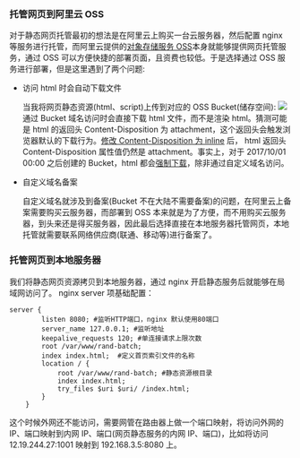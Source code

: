 ### 托管网页到阿里云 OSS

对于静态网页托管最初的想法是在阿里云上购买一台云服务器，然后配置 nginx 等服务进行托管，而阿里云提供的[对象存储服务 OSS](https://help.aliyun.com/zh/oss/?spm=a2c4g.11186623.0.0.5bf543519FxHkZ)本身就能够提供网页托管服务，通过 OSS 可以方便快捷的部署页面，且资费也较低。于是选择通过 OSS 服务进行部署，但是这里遇到了两个问题:

- 访问 html 时会自动下载文件

  当我将网页静态资源(html、script)上传到对应的 OSS Bucket(储存空间):
  ![](http://blog-bed.oss-cn-beijing.aliyuncs.com/95.%E6%94%BE%E5%BC%83%E5%9C%A8%E9%98%BF%E9%87%8C%E4%BA%91OSS%E4%B8%8A%E9%83%A8%E7%BD%B2%E9%9D%99%E6%80%81%E9%A1%B5%E9%9D%A2/oss.png)
  通过 Bucket 域名访问时会直接下载 html 文件，而不是渲染 html。猜测可能是 html 的返回头 Content-Disposition 为 attachment，这个返回头会触发浏览器默认的下载行为。[修改 Content-Disposition 为 inline](https://help.aliyun.com/zh/oss/user-guide/how-to-ensure-an-object-is-previewed-when-you-access-the-object?spm=a2c4g.11186623.0.i7#concept-2295568) 后， html 返回头 Content-Disposition 属性值仍然是 attachment。事实上，对于 2017/10/01 00:00 之后创建的 Bucket，html 都会[强制下载](https://help.aliyun.com/zh/oss/support/0048-00000001?spm=a2c4g.11186623.0.i2#main-2280390)，除非通过自定义域名访问。

- 自定义域名备案

  自定义域名就涉及到备案(Bucket 不在大陆不需要备案)的问题，在阿里云上备案需要购买云服务器，而部署到 OSS 本来就是为了方便，而不用购买云服务器，到头来还是得买服务器，因此最后选择直接在本地服务器托管网页，本地托管就需要联系网络供应商(联通、移动等)进行备案了。

### 托管网页到本地服务器

我们将静态网页资源拷贝到本地服务器，通过 nginx 开启静态服务后就能够在局域网访问了。
nginx server 项基础配置：

```code
server {
		listen 8080; #监听HTTP端口，nginx 默认使用80端口
		server_name 127.0.0.1; #监听地址
		keepalive_requests 120; #单连接请求上限次数
		root /var/www/rand-batch;
		index index.html;  #定义首页索引文件的名称
		location / {
			root /var/www/rand-batch; #静态资源根目录
			index index.html;
			try_files $uri $uri/ /index.html;
		}
	}
```

这个时候外网还不能访问，需要网管在路由器上做一个端口映射，将访问外网的 IP、端口映射到内网 IP、端口(网页静态服务的内网 IP、端口)，比如将访问 12.19.244.27:1001 映射到 192.168.3.5:8080 上。
